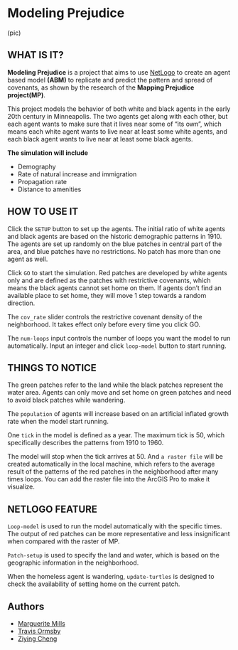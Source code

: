 # Modeling Prejudice
(pic)

## WHAT IS IT?

**Modeling Prejudice** is a project that aims to use [NetLogo](http://ccl.northwestern.edu/netlogo/) to create an agent based model **(ABM)** to replicate and predict the pattern and spread of covenants, as shown by the research of the **Mapping Prejudice project(MP)**.

This project models the behavior of both white and black agents in the early 20th century in Minneapolis. The two agents get along with each other, but each agent wants to make sure that it lives near some of “its own”, which means each white agent wants to live near at least some white agents, and each black agent wants to live near at least some black agents.

**The simulation  will include**
- Demography
- Rate of natural increase and immigration
- Propagation rate
- Distance to amenities

## HOW TO USE IT

Click the `SETUP` button to set up the agents. The initial ratio of white agents and black agents are based on the historic demographic patterns in 1910. The agents are set up randomly on the blue patches in central part of the area, and blue patches have no restrictions. No patch has more than one agent as well.

Click `GO` to start the simulation. Red patches are developed by white agents only and are defined as the patches with restrictive covenants, which means the black agents cannot set home on them. If agents don’t find an available place to set home, they will move 1 step towards a random direction.

The `cov_rate` slider controls the restrictive covenant density of the neighborhood. It takes effect only before every time you click GO.

The `num-loops` input controls the number of loops you want the model to run automatically. Input an integer and click `loop-model` button to start running.

## THINGS TO NOTICE

The green patches refer to the land while the black patches represent the water area. Agents can only move and set home on green patches and need to avoid black patches while wandering. 

The `population` of agents will increase based on an artificial inflated growth rate when the model start running.

One `tick` in the model is defined as a year. The maximum tick is 50, which specifically describes the patterns from 1910 to 1960. 

The model will stop when the tick arrives at 50. And `a raster file` will be created automatically in the local machine, which refers to the average result of the patterns of the red patches in the neighborhood after many times loops. You can add the raster file into the ArcGIS Pro to make it visualize.



## NETLOGO FEATURE
`Loop-model` is used to run the model automatically with the specific times. The output of red patches can be more representative and less insignificant when compared with the raster of MP.

`Patch-setup` is used to specify the land and water, which is based on the geographic information in the neighborhood.

When the homeless agent is wandering, `update-turtles` is designed to check the availability of setting home on the current patch.


## Authors
- [Marguerite Mills](https://github.com/millsm278)
- [Travis Ormsby](https://github.com/travisormsby)
- [Ziying Cheng](https://github.com/Ziiiiing)
